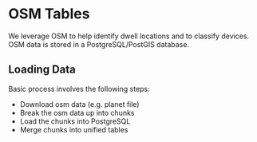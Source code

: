 # OSM Tables

We leverage OSM to help identify dwell locations and to classify devices. OSM data is stored in a PostgreSQL/PostGIS database.


## Loading Data

Basic process involves the following steps:
 - Download osm data (e.g. planet file)
 - Break the osm data up into chunks
 - Load the chunks into PostgreSQL
 - Merge chunks into unified tables
